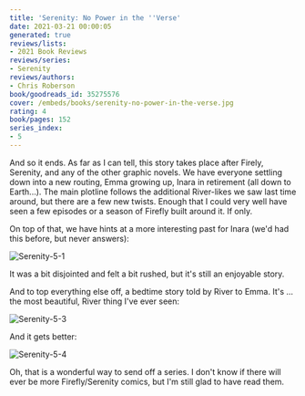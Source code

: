 ```yaml
---
title: 'Serenity: No Power in the ''Verse'
date: 2021-03-21 00:00:05
generated: true
reviews/lists:
- 2021 Book Reviews
reviews/series:
- Serenity
reviews/authors:
- Chris Roberson
book/goodreads_id: 35275576
cover: /embeds/books/serenity-no-power-in-the-verse.jpg
rating: 4
book/pages: 152
series_index:
- 5
---
```

And so it ends. As far as I can tell, this story takes place after Firely, Serenity, and any of the other graphic novels. We have everyone settling down into a new routing, Emma growing up, Inara in retirement (all down to Earth...). The main plotline follows the additional River-likes we saw last time around, but there are a few new twists. Enough that I could very well have seen a few episodes or a season of Firefly built around it. If only.  

On top of that, we have hints at a more interesting past for Inara (we'd had this before, but never answers):  

<!--more-->

![Serenity-5-1](/embeds/books/attachments/serenity-5-1.png)  

It was a bit disjointed and felt a bit rushed, but it's still an enjoyable story.  

And to top everything else off, a bedtime story told by River to Emma. It's ... the most beautiful, River thing I've ever seen:  

![Serenity-5-3](/embeds/books/attachments/serenity-5-3.png)  

And it gets better:  

![Serenity-5-4](/embeds/books/attachments/serenity-5-4.png)  

Oh, that is a wonderful way to send off a series. I don't know if there will ever be more Firefly/Serenity comics, but I'm still glad to have read them.